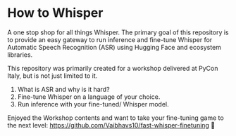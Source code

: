 # How to Whisper


A one stop shop for all things Whisper. The primary goal of this repository is to provide an easy gateway to run inference and fine-tune Whisper for Automatic Speech Recognition (ASR) using Hugging Face and ecosystem libraries.

This repository was primarily created for a workshop delivered at PyCon Italy, but is not just limited to it.

1. What is ASR and why is it hard?
2. Fine-tune Whisper on a language of your choice.
3. Run inference with your fine-tuned/ Whisper model.

Enjoyed the Workshop contents and want to take your fine-tuning game to the next level: https://github.com/Vaibhavs10/fast-whisper-finetuning 🤗
